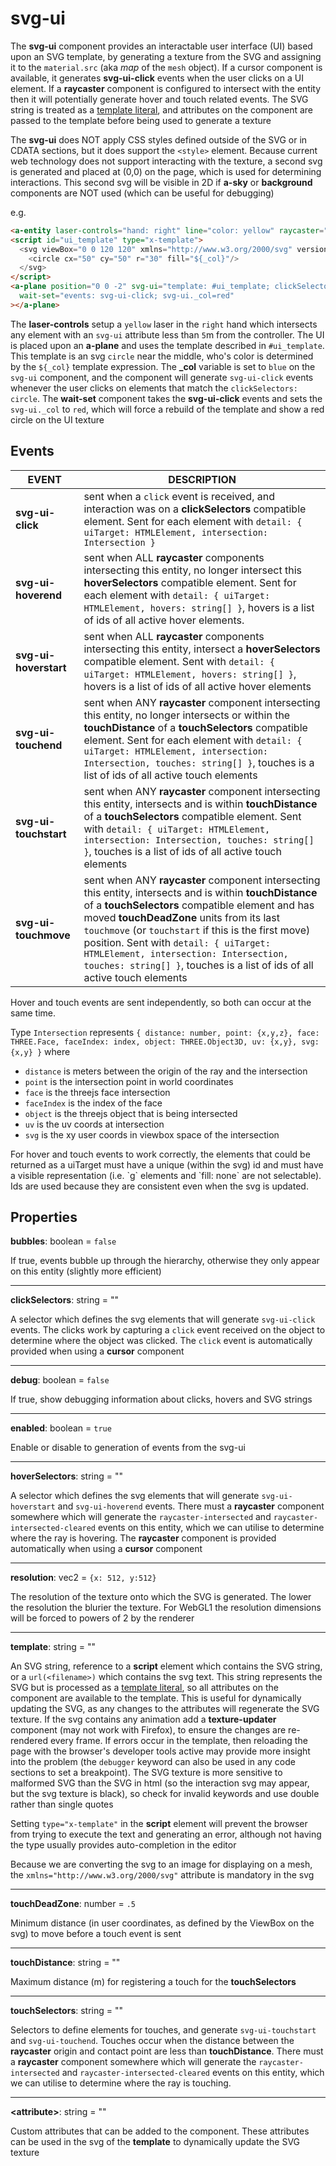 # svg-ui

The **svg-ui** component provides an interactable user interface (UI) based upon an SVG template, by generating a texture from the SVG and assigning it to the `material.src` (aka *map* of the `mesh` object).  If a cursor component is available, it generates **svg-ui-click** events when the user clicks on a UI element.  If a **raycaster** component is configured to intersect with the entity then it will potentially generate hover and touch related events.  The SVG string is treated as a [template literal](https://developer.mozilla.org/en-US/docs/Web/JavaScript/Reference/Template_literals), and attributes on the component are passed to the template before being used to generate a texture

The **svg-ui** does NOT apply CSS styles defined outside of the SVG or in CDATA sections, but it does support the `<style>` element.  Because current web technology does not support interacting with the texture, a second svg is generated and placed at (0,0) on the page, which is used for determining interactions. This second svg will be visible in 2D if **a-sky** or **background** components are NOT used (which can be useful for debugging)

e.g.
```html
<a-entity laser-controls="hand: right" line="color: yellow" raycaster="objects: [svg-ui]; far: 5"></a-entity>
<script id="ui_template" type="x-template">
  <svg viewBox="0 0 120 120" xmlns="http://www.w3.org/2000/svg" version="1.1">
    <circle cx="50" cy="50" r="30" fill="${_col}"/>
  </svg>
</script>
<a-plane position="0 0 -2" svg-ui="template: #ui_template; clickSelectors: circle; _col=blue"
  wait-set="events: svg-ui-click; svg-ui._col=red"
></a-plane>
```
The **laser-controls** setup a `yellow` laser in the `right` hand which intersects any element with an `svg-ui` attribute less than `5`m from the controller.  The UI is placed upon an **a-plane** and uses the template described in `#ui_template`.  This template is an svg `circle` near the middle, who's color is determined by the `${_col}` template expression.  The **_col** variable is set to `blue` on the `svg-ui` component, and the component will generate `svg-ui-click` events whenever the user clicks on elements that match the `clickSelectors: circle`.  The **wait-set** component takes the **svg-ui-click** events and sets the `svg-ui._col` to `red`, which will force a rebuild of the template and show a red circle on the UI texture

## Events
| EVENT | DESCRIPTION |
| - | - |
| **svg-ui-click** | sent when a `click` event is received, and interaction was on a **clickSelectors** compatible element. Sent for each element with `detail: { uiTarget: HTMLElement, intersection: Intersection }` |
| **svg-ui-hoverend** | sent when ALL **raycaster** components intersecting this entity, no longer intersect this **hoverSelectors** compatible element. Sent for each element with `detail: { uiTarget: HTMLElement, hovers: string[] }`, hovers is a list of ids of all active hover elements. |
| **svg-ui-hoverstart** | sent when ALL **raycaster** components intersecting this entity, intersect a **hoverSelectors** compatible element. Sent with `detail: { uiTarget: HTMLElement, hovers: string[] }`, hovers is a list of ids of all active hover elements |
| **svg-ui-touchend** | sent when ANY **raycaster** component intersecting this entity, no longer intersects or within the **touchDistance** of a **touchSelectors** compatible element. Sent for each element with `detail: { uiTarget: HTMLElement, intersection: Intersection, touches: string[] }`, touches is a list of ids of all active touch elements |
| **svg-ui-touchstart** | sent when ANY **raycaster** component intersecting this entity, intersects and is within **touchDistance** of a **touchSelectors** compatible element. Sent with `detail: { uiTarget: HTMLElement, intersection: Intersection, touches: string[] }`, touches is a list of ids of all active touch elements |
| **svg-ui-touchmove** | sent when ANY **raycaster** component intersecting this entity, intersects and is within **touchDistance** of a **touchSelectors** compatible element and has moved **touchDeadZone** units from its last `touchmove` (or `touchstart` if this is the first move) position. Sent with `detail: { uiTarget: HTMLElement, intersection: Intersection, touches: string[] }`, touches is a list of ids of all active touch elements |

Hover and touch events are sent independently, so both can occur at the same time. 

Type `Intersection` represents `{ distance: number, point: {x,y,z}, face: THREE.Face, faceIndex: index, object: THREE.Object3D, uv: {x,y}, svg: {x,y} }` where 
* `distance` is meters between the origin of the ray and the intersection
* `point` is the intersection point in world coordinates
* `face` is the threejs face intersection
* `faceIndex` is the index of the face
* `object` is the threejs object that is being intersected
* `uv` is the uv coords at intersection
* `svg` is the xy user coords in viewbox space of the intersection

<aside class="warning">
For hover and touch events to work correctly, the elements that could be returned as a uiTarget must have a unique (within the svg) id and must have a visible representation (i.e. `g` elements and `fill: none` are not selectable).  Ids are used because they are consistent even when the svg is updated.
</aside>

## Properties

**bubbles**: boolean = `false`

If true, events bubble up through the hierarchy, otherwise they only appear on this entity (slightly more efficient)

---
**clickSelectors**: string = ""

A selector which defines the svg elements that will generate `svg-ui-click` events.  The clicks work by capturing a `click` event received on the object to determine where the object was clicked.  The `click` event is automatically provided when using a **cursor** component

---
**debug**: boolean = `false`

If true, show debugging information about clicks, hovers and SVG strings

---
**enabled**: boolean = `true`

Enable or disable to generation of events from the svg-ui

---
**hoverSelectors**: string = ""

A selector which defines the svg elements that will generate `svg-ui-hoverstart` and `svg-ui-hoverend` events.  There must a **raycaster** component somewhere which will generate the `raycaster-intersected` and `raycaster-intersected-cleared` events on this entity, which we can utilise to determine where the ray is hovering.  The **raycaster** component is provided automatically when using a **cursor** component

---
**resolution**: vec2 = `{x: 512, y:512}`

The resolution of the texture onto which the SVG is generated. The lower the resolution the blurier the texture.  For WebGL1 the resolution dimensions will be forced to powers of 2 by the renderer

---
**template**: string = ""

An SVG string, reference to a **script** element which contains the SVG string, or a `url(<filename>)` which contains the svg text.  This string represents the SVG but is processed as a [template literal](https://developer.mozilla.org/en-US/docs/Web/JavaScript/Reference/Template_literals), so all attributes on the component are available to the template. This is useful for dynamically updating the SVG, as any changes to the attributes will regenerate the SVG texture.  If the svg contains any animation add a **texture-updater** component (may not work with Firefox), to ensure the changes are re-rendered every frame.  If errors occur in the template, then reloading the page with the browser's developer tools active may provide more insight into the problem (the `debugger` keyword can also be used in any code sections to set a breakpoint). The SVG texture is more sensitive to malformed SVG than the SVG in html (so the interaction svg may appear, but the svg texture is black), so check for invalid keywords and use double rather than single quotes

Setting `type="x-template"` in the **script** element will prevent the browser from trying to execute the text and generating an error, although not having the type usually provides auto-completion in the editor

Because we are converting the svg to an image for displaying on a mesh, the `xmlns="http://www.w3.org/2000/svg"` attribute is mandatory in the svg

---
**touchDeadZone**: number = `.5`

Minimum distance (in user coordinates, as defined by the ViewBox on the svg) to move before a touch event is sent

---
**touchDistance**: string = ""

Maximum distance (m) for registering a touch for the **touchSelectors**

---
**touchSelectors**: string = ""

Selectors to define elements for touches, and generate `svg-ui-touchstart` and `svg-ui-touchend`.  Touches occur when the distance between the **raycaster** origin and contact point are less than **touchDistance**. There must a **raycaster** component somewhere which will generate the `raycaster-intersected` and `raycaster-intersected-cleared` events on this entity, which we can utilise to determine where the ray is touching.

---
**\<attribute\>**: string = ""

Custom attributes that can be added to the component.  These attributes can be used in the svg of the **template** to dynamically update the SVG texture